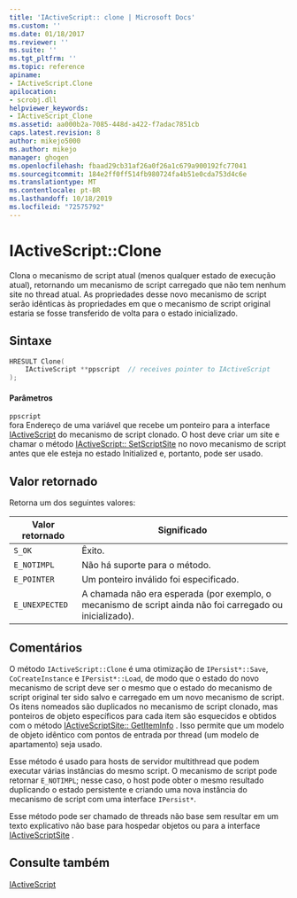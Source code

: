 ```yaml
---
title: 'IActiveScript:: clone | Microsoft Docs'
ms.custom: ''
ms.date: 01/18/2017
ms.reviewer: ''
ms.suite: ''
ms.tgt_pltfrm: ''
ms.topic: reference
apiname:
- IActiveScript.Clone
apilocation:
- scrobj.dll
helpviewer_keywords:
- IActiveScript_Clone
ms.assetid: aa000b2a-7085-448d-a422-f7adac7851cb
caps.latest.revision: 8
author: mikejo5000
ms.author: mikejo
manager: ghogen
ms.openlocfilehash: fbaad29cb31af26a0f26a1c679a900192fc77041
ms.sourcegitcommit: 184e2ff0ff514fb980724fa4b51e0cda753d4c6e
ms.translationtype: MT
ms.contentlocale: pt-BR
ms.lasthandoff: 10/18/2019
ms.locfileid: "72575792"
---
```

# <a name="iactivescriptclone"></a>IActiveScript::Clone
Clona o mecanismo de script atual (menos qualquer estado de execução atual), retornando um mecanismo de script carregado que não tem nenhum site no thread atual. As propriedades desse novo mecanismo de script serão idênticas às propriedades em que o mecanismo de script original estaria se fosse transferido de volta para o estado inicializado.  
  
## <a name="syntax"></a>Sintaxe  
  
```cpp
HRESULT Clone(  
    IActiveScript **ppscript  // receives pointer to IActiveScript  
);  
```  
  
#### <a name="parameters"></a>Parâmetros  
 `ppscript`  
 fora Endereço de uma variável que recebe um ponteiro para a interface [IActiveScript](../../winscript/reference/iactivescript.md) do mecanismo de script clonado. O host deve criar um site e chamar o método [IActiveScript:: SetScriptSite](../../winscript/reference/iactivescript-setscriptsite.md) no novo mecanismo de script antes que ele esteja no estado Initialized e, portanto, pode ser usado.  
  
## <a name="return-value"></a>Valor retornado  
 Retorna um dos seguintes valores:  
  
|Valor retornado|Significado|  
|------------------|-------------|  
|`S_OK`|Êxito.|  
|`E_NOTIMPL`|Não há suporte para o método.|  
|`E_POINTER`|Um ponteiro inválido foi especificado.|  
|`E_UNEXPECTED`|A chamada não era esperada (por exemplo, o mecanismo de script ainda não foi carregado ou inicializado).|  
  
## <a name="remarks"></a>Comentários  
 O método `IActiveScript::Clone` é uma otimização de `IPersist*::Save`, `CoCreateInstance` e `IPersist*::Load`, de modo que o estado do novo mecanismo de script deve ser o mesmo que o estado do mecanismo de script original ter sido salvo e carregado em um novo mecanismo de script. Os itens nomeados são duplicados no mecanismo de script clonado, mas ponteiros de objeto específicos para cada item são esquecidos e obtidos com o método [IActiveScriptSite:: GetItemInfo](../../winscript/reference/iactivescriptsite-getiteminfo.md) . Isso permite que um modelo de objeto idêntico com pontos de entrada por thread (um modelo de apartamento) seja usado.  
  
 Esse método é usado para hosts de servidor multithread que podem executar várias instâncias do mesmo script. O mecanismo de script pode retornar `E_NOTIMPL`; nesse caso, o host pode obter o mesmo resultado duplicando o estado persistente e criando uma nova instância do mecanismo de script com uma interface `IPersist*`.  
  
 Esse método pode ser chamado de threads não base sem resultar em um texto explicativo não base para hospedar objetos ou para a interface [IActiveScriptSite](../../winscript/reference/iactivescriptsite.md) .  
  
## <a name="see-also"></a>Consulte também  
 [IActiveScript](../../winscript/reference/iactivescript.md)